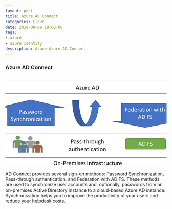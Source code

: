 ```yaml
---
layout: post
title: Azure AD Connect
categories: Cloud
date: 2018-08-09 19:00:00
tags:
- azure
- azure identity
description: Azure Azure AD Connect
---
```


### Azure AD Connect          
<br/>

<div class="img_row">
	<img class="col three" src="/img/AzureADConnect/AzureADConnect.jpg">
</div>

AD Connect provides several sign-on methods: Password Synchronization, Pass-through authentication, and Federation with AD FS. These methods are used to synchronize user accounts and, optionally, passwords from an on-premises Active Directory instance to a cloud-based Azure AD instance. Synchronization helps you to improve the productivity of your users and reduce your helpdesk costs.                    


